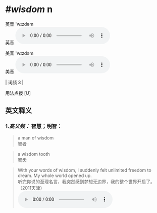 # ***\#wisdom*** n
英音 'wɪzdəm  
英音
<audio src="./media/wisdom-B.aac" controls="controls"></audio>

美音 'wɪzdəm  
美音
<audio src="./media/wisdom.aac" controls="controls"></audio>



| 词频 3 |  

用法点拨  [U] 

英文释义
---
### 1.*高义频：* **智慧；明智：**  

 > a man of wisdom   
 > 智者    

 > a wisdom tooth  
 > 智齿    

 > With your words of wisdom, I suddenly felt unlimited freedom to dream. My whole world opened up.  
 > 听完你说的至理名言，我突然感到梦想无边界，我的整个世界开启了。  （2011天津）  
<audio src="./media/With your words of wisdom, I suddenly felt unlimited freedom to dream. My whole world2_AAC.aac" controls="controls"></audio>



